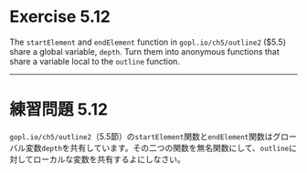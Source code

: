 # Exercise 5.12
The `startElement` and `endElement` function in `gopl.io/ch5/outline2` ($5.5) share a global variable, `depth`. Turn them into anonymous functions that share a variable local to the `outline` function.

---
# 練習問題 5.12
`gopl.io/ch5/outline2`（5.5節）の`startElement`関数と`endElement`関数はグローバル変数`depth`を共有しています。その二つの関数を無名関数にして、`outline`に対してローカルな変数を共有するよにしなさい。
